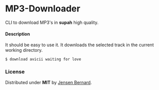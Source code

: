 # MP3-Downloader

CLI to download MP3's in **supah** high quality.

#### Description

It should be easy to use it. It downloads the selected track in the current working directory.

```
$ download avicii waiting for love
```

### License

Distributed under **MIT** by [Jensen Bernard](https://github.com/Jense5).
